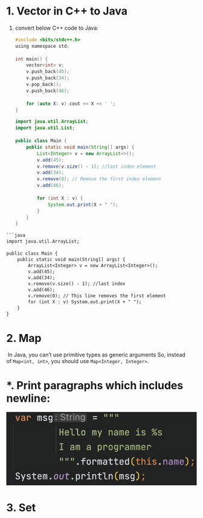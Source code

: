 # 1. Vector in C++ to Java

1. convert below C++ code to Java:
   
   ```c
   #include <bits/stdc++.h>
   using namespace std;
   
   int main() {
       vector<int> v;
       v.push_back(45);
       v.push_back(34);
       v.pop_back();
       v.push_back(46);
   
       for (auto X: v) cout << X << ' ';
   }
   ```
   
   ```java
   import java.util.ArrayList;
   import java.util.List;
   
   public class Main {
       public static void main(String[] args) {
           List<Integer> v = new ArrayList<>();
           v.add(45);
           v.remove(v.size() - 1); //last index element
           v.add(34);
           v.remove(0); // Remove the first index element
           v.add(46);
   
           for (int X : v) {
               System.out.print(X + " ");
           }
       }
   }
   ```

```
```java
import java.util.ArrayList;

public class Main {
    public static void main(String[] args) {
        ArrayList<Integer> v = new ArrayList<Integer>();
        v.add(45);
        v.add(34);
        v.remove(v.size() - 1); //last index
        v.add(46);
        v.remove(0); // This line removes the first element
        for (int X : v) System.out.print(X + " ");
    }
}
```

# 2. Map

 In Java, you can’t use primitive types as generic arguments So, instead of `Map<int, int>`, you should use `Map<Integer, Integer>`.

# *. Print paragraphs which includes newline:

![](assets/2023-12-24-11-26-49-image.png)

# 3. Set
